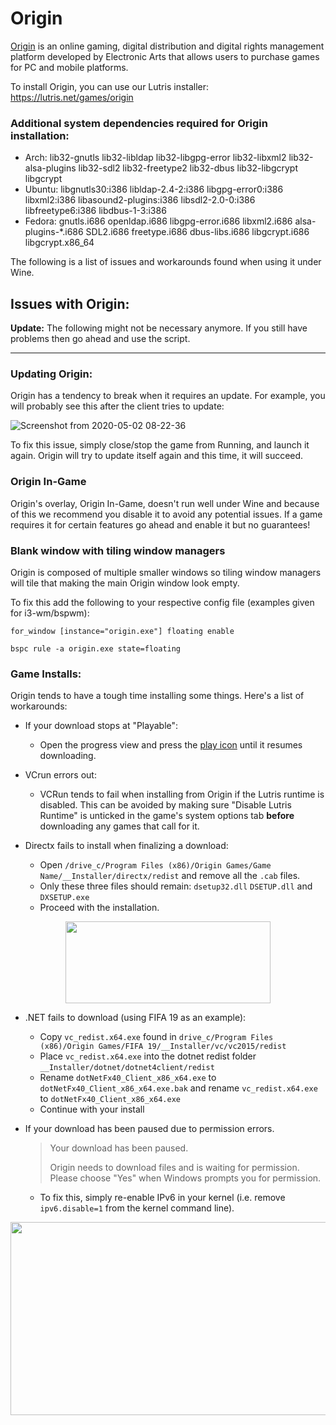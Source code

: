 # Origin

[Origin](https://www.origin.com) is an online gaming, digital distribution and digital rights management platform developed by Electronic Arts that allows users to purchase games for PC and mobile platforms.

To install Origin, you can use our Lutris installer: https://lutris.net/games/origin

### Additional system dependencies required for Origin installation:
* Arch: lib32-gnutls lib32-libldap lib32-libgpg-error lib32-libxml2 lib32-alsa-plugins lib32-sdl2 lib32-freetype2 lib32-dbus lib32-libgcrypt libgcrypt
* Ubuntu: libgnutls30:i386 libldap-2.4-2:i386 libgpg-error0:i386 libxml2:i386 libasound2-plugins:i386 libsdl2-2.0-0:i386 libfreetype6:i386 libdbus-1-3:i386
* Fedora: gnutls.i686 openldap.i686 libgpg-error.i686 libxml2.i686 alsa-plugins-*.i686 SDL2.i686 freetype.i686 dbus-libs.i686 libgcrypt.i686 libgcrypt.x86_64

The following is a list of issues and workarounds found when using it under Wine.

## Issues with Origin:

**Update:** The following might not be necessary anymore. If you still have problems then go ahead and use the script.

***

### Updating Origin:

Origin has a tendency to break when it requires an update. For example, you will probably see this after the client tries to update:

![Screenshot from 2020-05-02 08-22-36](https://user-images.githubusercontent.com/10602045/80855948-3f909880-8c4e-11ea-809b-58a5599fad81.png)

To fix this issue, simply close/stop the game from Running, and launch it again.
Origin will try to update itself again and this time, it will succeed.


### Origin In-Game

Origin's overlay, Origin In-Game, doesn't run well under Wine and because of this we recommend you disable it to avoid any potential issues. If a game requires it for certain features go ahead and enable it but no guarantees!

### Blank window with tiling window managers

Origin is composed of multiple smaller windows so tiling window managers will tile that making the main Origin window look empty.

To fix this add the following to your respective config file (examples given for i3-wm/bspwm):

```
for_window [instance="origin.exe"] floating enable
```

```
bspc rule -a origin.exe state=floating
```

### Game Installs:

Origin tends to have a tough time installing some things. Here's a list of workarounds:

- If your download stops at "Playable":

  - Open the progress view and press the <a href="https://i.imgur.com/8Vv0bva.png">play icon</a> until it resumes downloading.

- VCrun errors out:

  - VCRun tends to fail when installing from Origin if the Lutris runtime is disabled. This can be avoided by making sure "Disable Lutris Runtime" is unticked in the game's system options tab <b>before</b> downloading any games that call for it.

- Directx fails to install when finalizing a download: 

  - Open `/drive_c/Program Files (x86)/Origin Games/Game Name/__Installer/directx/redist` and remove all the `.cab` files.
  - Only these three files should remain: `dsetup32.dll` `DSETUP.dll` and `DXSETUP.exe`
  - Proceed with the installation.

<p align="center">
  <img width="328" height="131" src="https://i.imgur.com/2j6y0u3.png">
</p>

- .NET fails to download (using FIFA 19 as an example):

  - Copy `vc_redist.x64.exe` found in `drive_c/Program Files (x86)/Origin Games/FIFA 19/__Installer/vc/vc2015/redist`
  - Place `vc_redist.x64.exe` into the dotnet redist folder `__Installer/dotnet/dotnet4client/redist`
  - Rename `dotNetFx40_Client_x86_x64.exe` to `dotNetFx40_Client_x86_x64.exe.bak` and rename `vc_redist.x64.exe` to `dotNetFx40_Client_x86_x64.exe`
  - Continue with your install

- If your download has been paused due to permission errors.
  > Your download has been paused.
  > 
  > Origin needs to download files and is waiting for permission. Please choose "Yes" when Windows prompts you for permission.
  - To fix this, simply re-enable IPv6 in your kernel (i.e. remove `ipv6.disable=1` from the kernel command line).
<p align="center">
  <img width="582" height="309" src="https://user-images.githubusercontent.com/65068529/81470778-eba52700-91ec-11ea-83cb-ed25d394800e.png">
</p>
